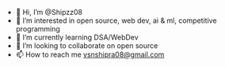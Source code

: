 - 👋 Hi, I’m @Shipzz08
- 👀 I’m interested in open source, web dev, ai & ml, competitive programming
- 🌱 I’m currently learning DSA/WebDev
- 💞️ I’m looking to collaborate on open source
- 📫 How to reach me vsnshipra08@gmail.com

<!---
Shipzz08/Shipzz08 is a ✨ special ✨ repository because its `README.md` (this file) appears on your GitHub profile.
You can click the Preview link to take a look at your changes.
--->
